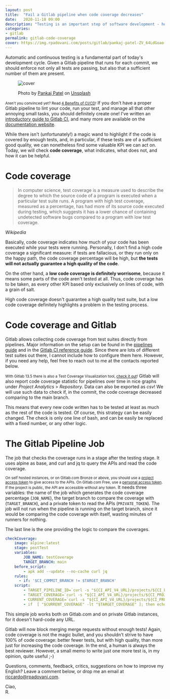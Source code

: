 ```yaml
---
layout: post
title:  "Fail a Gitlab pipeline when code coverage decreases"
date:   2020-11-18 09:00
description: "Testing is an important step of software development - how to enforce a good code coverage through CI/CD?"
categories:
- gitlab
permalink: gitlab-code-coverage
cover: https://img.rpadovani.com/posts/gitlab/pankaj-patel-ZV_64LdGoao-unsplash.jpg
---
```

 
Automatic and continuous testing is a fundamental part of today's development cycle. Given a Gitlab pipeline that runs for each commit, we should enforce not only all tests are passing, but also that a sufficient number of them are present.

<figure>
    <img src="https://img.rpadovani.com/posts/gitlab/pankaj-patel-ZV_64LdGoao-unsplash.jpg" alt="cover" />
    <figcaption>
      <p><span>Photo by <a href="https://unsplash.com/@pankajpatel?utm_source=unsplash&amp;utm_medium=referral&amp;utm_content=creditCopyText">Pankaj Patel</a> on <a href="https://unsplash.com/s/photos/gitlab?utm_source=unsplash&amp;utm_medium=referral&amp;utm_content=creditCopyText">Unsplash</a></span></p>
    </figcaption>
  </figure>
  
<small>Aren't you convinced yet? Read [4 Benefits of CI/CD][benefits-ci-cd]!</small>
If you don't have a proper Gitlab pipeline to lint your code, run your test, and manage all that other annoying small tasks, you should definitely create one! I've written an [introductory guide to Gitlab CI][introduction-gitlab-ci], and many more are available on the [documentation website][gitlab-ci-documentation].

While there isn't (unfortunately!) a magic wand to highlight if the code is covered by enough tests, and, in particular, if these tests are of a sufficient good quality, we can nonetheless find some valuable KPI we can act on. Today, we will check **code coverage**, what indicates, what does not, and how it can be helpful.

# Code coverage

<section>
<blockquote cite="https://en.wikipedia.org/wiki/Code_coverage"><p>In computer science, test coverage is a measure used to describe the degree to which the source code of a program is executed when a particular test suite runs. A program with high test coverage, measured as a percentage, has had more of its source code executed during testing, which suggests it has a lower chance of containing undetected software bugs compared to a program with low test coverage.
</p></blockquote>
<cite>Wikipedia</cite>
</section>

Basically, code coverage indicates how much of your code has been executed while your tests were running. Personally, I don't find a high code coverage a significant measure: if tests are fallacious, or they run only on the happy path, the code coverage percentage will be high, but **the tests will not actually guarantee a high quality of the code**.

On the other hand, a **low code coverage is definitely worrisome**, because it means some parts of the code aren't tested at all. Thus, code coverage has to be taken, as every other KPI based only exclusively on lines of code, with a grain of salt.

<aside><p>High code coverage doesn't guarantee a high quality test suite, but a low code coverage definitely highlights a problem in the testing process.</p></aside>

# Code coverage and Gitlab

Gitlab allows collecting code coverage from test suites directly from pipelines. Major information on the setup can be found in the [pipelines guide][pipelines-guide] and in the [Gitlab CI reference guide][gitlab-ci-reference]. Since there are lots of different test suites out there, I cannot include how to configure them here. However, if you need any help, feel free to reach out to me at the contacts reported below.

<small>With Gitlab 13.5 there is also a Test Coverage Visualization tool, [check it out][test-coverage-visualization]!</small>
Gitlab will also report code coverage statistic for pipelines over time in nice graphs under *Project Analytics* > *Repository*. Data can also be exported as *csv*! We will use such data to check if, in the commit, the code coverage decreased comparing to the main branch.

This means that every new code written has to be tested at least as much as the rest of the code is tested. Of course, this strategy can be easily changed. The check is only one line of bash, and can be easily be replaced with a fixed number, or any other logic.
 
# The Gitlab Pipeline Job

The job that checks the coverage runs in a stage after the testing stage. It uses alpine as base, and curl and jq to query the APIs and read the code coverage.

<small>On self hosted instances, or on Gitlab.com Bronze or above, you should use a [project access token][project-access-token] to give access to the APIs. On Gitlab.com Free, use a [personal access token][personal-access-token]. If the project is public, the API are accessible without any token.</small>
It needs three variables: the name of the job which generates the code coverage percentage (`JOB_NAME`), the target branch to compare the coverage with (`TARGET_BRANCH`), and a private token to read the APIs (`PRIVATE_TOKEN`). The job will not run when the pipeline is running on the target branch, since it would be comparing the code coverage with itself, wasting minutes of runners for nothing.

The last line is the one providing the logic to compare the coverages.

```yaml
checkCoverage:
    image: alpine:latest
    stage: postTest
    variables:
        JOB_NAME: testCoverage
        TARGET_BRANCH: main
    before_script:
        - apk add --update --no-cache curl jq
    rules:
      - if: '$CI_COMMIT_BRANCH != $TARGET_BRANCH' 
    script:
        - TARGET_PIPELINE_ID=`curl -s "${CI_API_V4_URL}/projects/${CI_PROJECT_ID}/pipelines?ref=${TARGET_BRANCH}&status=success&private_token=${PRIVATE_TOKEN}" | jq ".[0].id"`
        - TARGET_COVERAGE=`curl -s "${CI_API_V4_URL}/projects/${CI_PROJECT_ID}/pipelines/${TARGET_PIPELINE_ID}/jobs?private_token=${PRIVATE_TOKEN}" | jq --arg JOB_NAME "$JOB_NAME" '.[] | select(.name==$JOB_NAME) | .coverage'`
        - CURRENT_COVERAGE=`curl -s "${CI_API_V4_URL}/projects/${CI_PROJECT_ID}/pipelines/${CI_PIPELINE_ID}/jobs?private_token=${PRIVATE_TOKEN}" | jq --arg JOB_NAME "$JOB_NAME" '.[] | select(.name==$JOB_NAME) | .coverage'`
        - if  [ "$CURRENT_COVERAGE" -lt "$TARGET_COVERAGE" ]; then echo "Coverage decreased from ${TARGET_COVERAGE} to ${CURRENT_COVERAGE}" && exit 1; fi;
```

This simple job works both on Gitlab.com and on private Gitlab instances, for it doesn't hard-code any URL.

Gitlab will now block merging merge requests without enough tests! Again, code coverage is not the magic bullet, and you shouldn't strive to have 100% of code coverage: better fewer tests, but with high quality, than more just for increasing the code coverage. In the end, a human is always the best reviewer. However, a small memo to write just one more test is, in my opinion, quite useful ;-)

Questions, comments, feedback, critics, suggestions on how to improve my English? Leave a comment below, or drop me an email at [riccardo@rpadovani.com][email].
  
Ciao,  
R.

[email]: mailto:riccardo@rpadovani.com
[introduction-gitlab-ci]: https://rpadovani.com/introduction-gitlab-ci
[benefits-ci-cd]: https://about.gitlab.com/blog/2019/06/27/positive-outcomes-ci-cd/
[gitlab-ci-documentation]: https://docs.gitlab.com/ee/ci/README.html
[pipelines-guide]: https://docs.gitlab.com/ee/ci/pipelines/settings.html#test-coverage-parsing
[gitlab-ci-reference]: https://docs.gitlab.com/ee/ci/yaml/#coverage
[test-coverage-visualization]: https://docs.gitlab.com/ee/user/project/merge_requests/test_coverage_visualization.html
[project-access-token]: https://docs.gitlab.com/ee/user/project/settings/project_access_tokens.html
[personal-access-token]: https://docs.gitlab.com/ee/user/profile/personal_access_tokens.html
